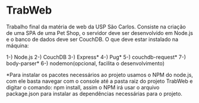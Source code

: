 # TrabWeb
Trabalho final da matéria de web da USP São Carlos. Consiste na criação de uma SPA de uma Pet Shop, o servidor deve ser desenvolvido em Node.js e o banco de dados deve ser CouchDB.
O que deve estar instalado na máquina:

1-) Node.js
2-) CouchDB
3-) Express*
4-) Pug*
5-) couchdb-request*
7-) body-parser*
6-) nodemon(opcional, facilita o desenvolvimento)

*Para instalar os pacotes necessários ao projeto usamos o NPM do node.js, com ele basta navegar com o console até a pasta raiz do projeto TrabWeb e digitar o comando: npm install, assim o NPM irá usar o arquivo package.json para instalar as dependências necessárias para o projeto.
